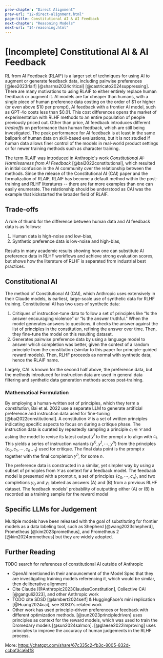 ```yaml
---
prev-chapter: "Direct Alignment"
prev-url: "12-direct-alignment.html"
page-title: Constitutional AI & AI Feedback
next-chapter: "Reasoning Models"
next-url: "14-reasoning.html"
---
```


# [Incomplete] Constitutional AI & AI Feedback

RL from AI Feedback (RLAIF) is a larger set of techniques for using AI to augment or generate feedback data, including pairwise preferences [@lee2023rlaif]  [@sharma2024critical] [@castricato2024suppressing].
There are many motivations to using RLAIF to either entirely replace human feedback or augment it. 
AI models are far cheaper than humans, with a single piece of human preference data costing on the order of $1 or higher (or even above $10 per prompt), AI feedback with a frontier AI model, such as GPT-4o costs less than $0.01. 
This cost differences opens the market of experimentation with RLHF methods to an entire population of people previously priced out.
Other than price, AI feedback introduces different *tradeoffs* on performance than human feedback, which are still being investigated.
The peak performance for AI feedback is at least in the same ballpark of human data on skill-based evaluations, but it is not studied if human data allows finer control of the models in real-world product settings or for newer training methods such as character training.

The term RLAIF was introduced in Anthropic's work *Constitutional AI: Harmlessness from AI Feedback* [@bai2022constitutional], which resulted in initial confusion in the AI community over the relationship between the methods.
Since the release of the Constitutional AI (CAI) paper and the formalization of RLAIF, RLAIF has become a default method within the post-training and RLHF literatures -- there are far more examples than one can easily enumerate.
The relationship should be understood as CAI was the example that kickstarted the broader field of RLAIF.


## Trade-offs

A rule of thumb for the difference between human data and AI feedback data is as follows:

1. Human data is high-noise and low-bias,
2. Synthetic preference data is low-noise and high-bias,

Results in many academic results showing how one can substitute AI preference data in RLHF workflows and achieve strong evaluation scores, but shows how the literature of RLHF is separated from industrial best practices.

## Constitutional AI

The method of Constitutional AI (CAI), which Anthropic uses extensively in their Claude models, is earliest, large-scale use of synthetic data for RLHF training. 
Constitutional AI has two uses of synthetic data:

1. Critiques of instruction-tune data to follow a set of principles like “Is the answer encouraging violence” or “Is the answer truthful.” When the model generates answers to questions, it checks the answer against the list of principles in the constitution, refining the answer over time. Then, they fine-tune the model on this resulting dataset.
2. Generates pairwise preference data by using a language model to answer which completion was better, given the context of a random principle from the constitution (similar to this paper for principle-guided reward models). Then, RLHF proceeds as normal with synthetic data, hence the RLAIF name.

Largely, CAI is known for the second half above, the preference data, but the methods introduced for instruction data are used in general data filtering and synthetic data generation methods across post-training.

### Mathematical Formulation

By employing a human-written set of principles, which they term a *constitution*, Bai et al. 2022 use a separate LLM to generate artificial preference and instruction data used for fine-tuning [@bai2022constitutional].
A constitution $\mathcal{C}$ is a set of written principles indicating specific aspects to focus on during a critique phase.
The instruction data is curated by repeatedly sampling a principle $c_i \in \mathcal{C}$ and asking the model to revise its latest output $y^i$ to the prompt $x$ to align with $c_i$. 
This yields a series of instruction variants $\{y^0, y^1, \cdots, y^n\}$ from the principles  $\{c_{0}, c_{1}, \cdots, c_{n-1}\}$ used for critique.
The final data point is the prompt $x$ together with the final completion $y^n$, for some $n$. 

The preference data is constructed in a similar, yet simpler way by using a subset of principles from $\mathcal{C}$ as context for a feedback model.
The feedback model is presented with a prompt $x$, a set of principles $\{c_0, \cdots, c_n\}$, and two completions $y_0$ and $y_1$ labeled as answers (A) and (B) from a previous RLHF dataset.
The feedback models' probability of outputting either (A) or (B) is recorded as a training sample for the reward model

## Specific LLMs for Judgement

Multiple models have been released with the goal of substituting for frontier models as a data labeling tool, such as Shepherd [@wang2023shepherd], Prometheus [@kim2023prometheus], and Prometheus 2 [@kim2024prometheus] but they are widely adopted.


## Further Reading

TODO search for references of constitutional AI outside of Anthropic
- OpenAI mentioned in their announcement of the Model Spec that they are investigating training models referencing it, which would be similar, then deliberative alignment
- Cite Claude [@Anthropic2023ClaudesConstitution], Collective CAI [@ganguli2023], and other Anthropic work
- TODO cite SDSD [@lambert2024self] & HuggingFace's mini replication [@Huang2024cai], see SDSD's related work
- Other work has used principle-driven preferences or feedback with different optimization methods.
[@sun2023principledriven] uses principles as context for the reward models, which was used to train the Dromedary models [@sun2024salmon].
[@glaese2022improving] uses principles to improve the accuracy of human judgements in the RLHF process.


More: https://chatgpt.com/share/67c335c2-fb3c-8005-832d-ccbaf3ca64f8